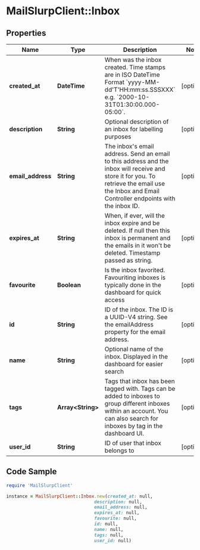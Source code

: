 # MailSlurpClient::Inbox

## Properties

Name | Type | Description | Notes
------------ | ------------- | ------------- | -------------
**created_at** | **DateTime** | When was the inbox created. Time stamps are in ISO DateTime Format &#x60;yyyy-MM-dd&#39;T&#39;HH:mm:ss.SSSXXX&#x60; e.g. &#x60;2000-10-31T01:30:00.000-05:00&#x60;. | [optional] 
**description** | **String** | Optional description of an inbox for labelling purposes | [optional] 
**email_address** | **String** | The inbox&#39;s email address. Send an email to this address and the inbox will receive and store it for you. To retrieve the email use the Inbox and Email Controller endpoints with the inbox ID. | [optional] 
**expires_at** | **String** | When, if ever, will the inbox expire and be deleted. If null then this inbox is permanent and the emails in it won&#39;t be deleted. Timestamp passed as string. | [optional] 
**favourite** | **Boolean** | Is the inbox favorited. Favouriting inboxes is typically done in the dashboard for quick access | [optional] 
**id** | **String** | ID of the inbox. The ID is a UUID-V4 string. See the emailAddress property for the email address. | [optional] 
**name** | **String** | Optional name of the inbox. Displayed in the dashboard for easier search | [optional] 
**tags** | **Array&lt;String&gt;** | Tags that inbox has been tagged with. Tags can be added to inboxes to group different inboxes within an account. You can also search for inboxes by tag in the dashboard UI. | [optional] 
**user_id** | **String** | ID of user that inbox belongs to | [optional] 

## Code Sample

```ruby
require 'MailSlurpClient'

instance = MailSlurpClient::Inbox.new(created_at: null,
                                 description: null,
                                 email_address: null,
                                 expires_at: null,
                                 favourite: null,
                                 id: null,
                                 name: null,
                                 tags: null,
                                 user_id: null)
```


